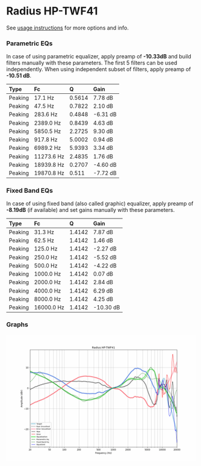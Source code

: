 # Radius HP-TWF41
See [usage instructions](https://github.com/jaakkopasanen/AutoEq#usage) for more options and info.

### Parametric EQs
In case of using parametric equalizer, apply preamp of **-10.33dB** and build filters manually
with these parameters. The first 5 filters can be used independently.
When using independent subset of filters, apply preamp of **-10.51 dB**.

| Type    | Fc         |      Q | Gain     |
|:--------|:-----------|:-------|:---------|
| Peaking | 17.1 Hz    | 0.5614 | 7.78 dB  |
| Peaking | 47.5 Hz    | 0.7822 | 2.10 dB  |
| Peaking | 283.6 Hz   | 0.4848 | -6.31 dB |
| Peaking | 2389.0 Hz  | 0.8439 | 4.63 dB  |
| Peaking | 5850.5 Hz  | 2.2725 | 9.30 dB  |
| Peaking | 917.8 Hz   | 5.0002 | 0.94 dB  |
| Peaking | 6989.2 Hz  | 5.9393 | 3.34 dB  |
| Peaking | 11273.6 Hz | 2.4835 | 1.76 dB  |
| Peaking | 18939.8 Hz | 0.2707 | -4.60 dB |
| Peaking | 19870.8 Hz | 0.511  | -7.72 dB |

### Fixed Band EQs
In case of using fixed band (also called graphic) equalizer, apply preamp of **-8.19dB**
(if available) and set gains manually with these parameters.

| Type    | Fc         |      Q | Gain      |
|:--------|:-----------|:-------|:----------|
| Peaking | 31.3 Hz    | 1.4142 | 7.87 dB   |
| Peaking | 62.5 Hz    | 1.4142 | 1.46 dB   |
| Peaking | 125.0 Hz   | 1.4142 | -2.27 dB  |
| Peaking | 250.0 Hz   | 1.4142 | -5.52 dB  |
| Peaking | 500.0 Hz   | 1.4142 | -4.22 dB  |
| Peaking | 1000.0 Hz  | 1.4142 | 0.07 dB   |
| Peaking | 2000.0 Hz  | 1.4142 | 2.84 dB   |
| Peaking | 4000.0 Hz  | 1.4142 | 6.29 dB   |
| Peaking | 8000.0 Hz  | 1.4142 | 4.25 dB   |
| Peaking | 16000.0 Hz | 1.4142 | -10.30 dB |

### Graphs
![](./Radius%20HP-TWF41.png)